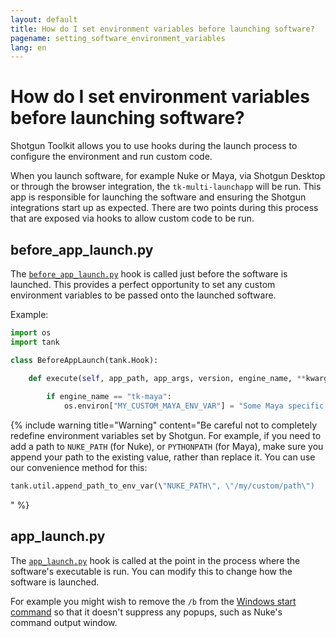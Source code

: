 ```yaml
---
layout: default
title: How do I set environment variables before launching software?
pagename: setting_software_environment_variables
lang: en
---
```


# How do I set environment variables before launching software?

Shotgun Toolkit allows you to use hooks during the launch process to configure the environment and run custom code.

When you launch software, for example Nuke or Maya, via Shotgun Desktop or through the browser integration, the `tk-multi-launchapp` will be run.
This app is responsible for launching the software and ensuring the Shotgun integrations start up as expected. There are two points during this process that are exposed via hooks to allow custom code to be run.

## before_app_launch.py

The [`before_app_launch.py`](https://github.com/shotgunsoftware/tk-multi-launchapp/blob/6a884aa144851148e8369e9f35a2471087f98d16/hooks/before_app_launch.py) hook is called just before the software is launched. 
This provides a perfect opportunity to set any custom environment variables to be passed onto the launched software.

Example:

```python
import os
import tank

class BeforeAppLaunch(tank.Hook):

    def execute(self, app_path, app_args, version, engine_name, **kwargs):
        
        if engine_name == "tk-maya":
            os.environ["MY_CUSTOM_MAYA_ENV_VAR"] = "Some Maya specific setting"
```

{% include warning title="Warning" content="Be careful not to completely redefine environment variables set by Shotgun. 
For example, if you need to add a path to `NUKE_PATH` (for Nuke), or `PYTHONPATH` (for Maya), make sure you append your path to the existing value, rather than replace it.
You can use our convenience method for this:

```python
tank.util.append_path_to_env_var(\"NUKE_PATH\", \"/my/custom/path\")
```
" %}

## app_launch.py
 
The [`app_launch.py`](https://github.com/shotgunsoftware/tk-multi-launchapp/blob/6a884aa144851148e8369e9f35a2471087f98d16/hooks/app_launch.py) hook is called at the point in the process where the software's executable is run.
You can modify this to change how the software is launched. 

For example you might wish to remove the `/b` from the [Windows start command](https://github.com/shotgunsoftware/tk-multi-launchapp/blob/6a884aa144851148e8369e9f35a2471087f98d16/hooks/app_launch.py#L68) so that it doesn't suppress any popups, such as Nuke's command output window.
